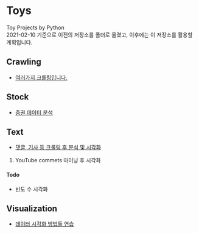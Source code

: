 # Toys
Toy Projects by Python   
2021-02-10 기준으로 이전의 저장소를 폴더로 옮겼고, 이후에는 이 저장소를 활용할 계획입니다.  
  
## Crawling
- [여러가지 크롤링입니다.](https://github.com/heonsooo/Toys/tree/main/Crawling) 
  
## Stock 
- [증권 데이터 분석](https://github.com/heonsooo/Toys/tree/main/Stock)
  
## Text
- [댓글, 기사 등 크롤링 후 분석 및 시각화](https://github.com/heonsooo/Toys/tree/main/Text)
1) YouTube commets 마이닝 후 시각화  
  
  #### Todo 
  - 빈도 수 시각화


## Visualization
- [데이터 시각화 방법들 연습](https://github.com/heonsooo/Toys/tree/main/Stock)
